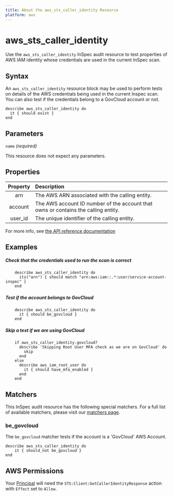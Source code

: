 ```yaml
---
title: About the aws_sts_caller_identity Resource
platform: aws
---
```


# aws\_sts\_caller\_identity

Use the `aws_sts_caller_identity` InSpec audit resource to test properties of AWS IAM identity whose credentials are used in the current InSpec scan.

## Syntax

An `aws_sts_caller_identity` resource block may be used to perform tests on details of the AWS credentials being used in the current Inspec scan. You can also test if the credentials belong to a GovCloud account or not.
   
    describe aws_sts_caller_identity do
      it { should exist }
    end
    
## Parameters

`name` _(required)_

This resource does not expect any parameters.

## Properties

| Property | Description |
| :---: | :--- |
| arn | The AWS ARN associated with the calling entity. |
| account | The AWS account ID number of the account that owns or contains the calling entity. |
| user_id| The unique identifier of the calling entity. |

For more info, see [the API reference documentation](https://docs.aws.amazon.com/STS/latest/APIReference/API_GetCallerIdentity.html)

## Examples

##### Check that the credentials used to run the scan is correct
        describe aws_sts_caller_identity do
          its("arn") { should match "arn:aws:iam::.*:user/service-account-inspec" }
        end

##### Test if the account belongs to GovCloud
        describe aws_sts_caller_identity do
          it { should be_govcloud }
        end

##### Skip a test if we are using GovCloud
        if aws_sts_caller_identity.govcloud?
          describe 'Skipping Root User MFA check as we are on GovCloud' do
            skip
          end
        else
          describe aws_iam_root_user do
            it { should have_mfa_enabled }  
          end
        end

## Matchers

This InSpec audit resource has the following special matchers. For a full list of available matchers, please visit our [matchers page](https://www.inspec.io/docs/reference/matchers/).

### be_govcloud

The `be_govcloud` matcher tests if the account is a 'GovCloud' AWS Account.

    describe aws_sts_caller_identity do
        it { should_not be_govcloud }
    end

## AWS Permissions

Your [Principal](https://docs.aws.amazon.com/IAM/latest/UserGuide/intro-structure.html#intro-structure-principal) will need the `STS:Client:GetCallerIdentityResponse` action with `Effect` set to `Allow`.
